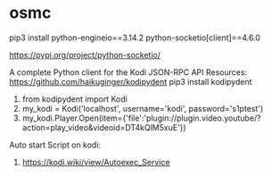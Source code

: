 # osmc

pip3 install python-engineio==3.14.2 python-socketio[client]==4.6.0

https://pypi.org/project/python-socketio/


A complete Python client for the Kodi JSON-RPC API Resources:
https://github.com/haikuginger/kodipydent
pip3  install kodipydent

1. from kodipydent import Kodi
2. my_kodi = Kodi('localhost', username='kodi', password='s1ptest')
3. my_kodi.Player.Open(item={'file':'plugin://plugin.video.youtube/?action=play_video&videoid=DT4kQlM5xuE'})


Auto start Script on kodi:
1. https://kodi.wiki/view/Autoexec_Service

